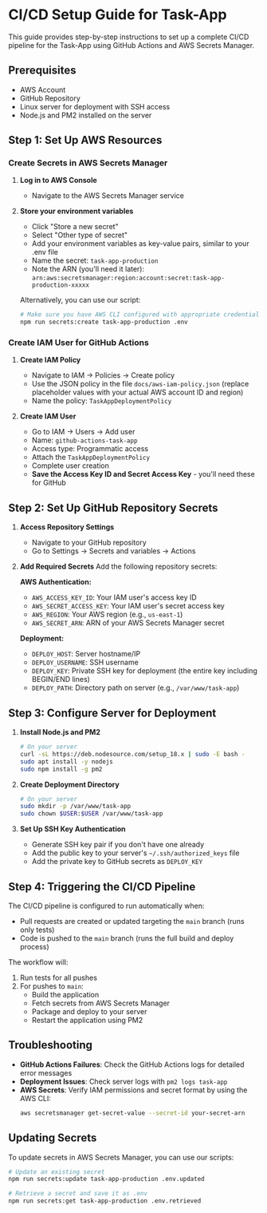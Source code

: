 # CI/CD Setup Guide for Task-App

This guide provides step-by-step instructions to set up a complete CI/CD pipeline for the Task-App using GitHub Actions and AWS Secrets Manager.

## Prerequisites

- AWS Account
- GitHub Repository
- Linux server for deployment with SSH access
- Node.js and PM2 installed on the server

## Step 1: Set Up AWS Resources

### Create Secrets in AWS Secrets Manager

1. **Log in to AWS Console**
   - Navigate to the AWS Secrets Manager service

2. **Store your environment variables**
   - Click "Store a new secret"
   - Select "Other type of secret"
   - Add your environment variables as key-value pairs, similar to your .env file
   - Name the secret: `task-app-production`
   - Note the ARN (you'll need it later): `arn:aws:secretsmanager:region:account:secret:task-app-production-xxxxx`

   Alternatively, you can use our script:
   ```bash
   # Make sure you have AWS CLI configured with appropriate credentials
   npm run secrets:create task-app-production .env
   ```

### Create IAM User for GitHub Actions

1. **Create IAM Policy**
   - Navigate to IAM → Policies → Create policy
   - Use the JSON policy in the file `docs/aws-iam-policy.json` (replace placeholder values with your actual AWS account ID and region)
   - Name the policy: `TaskAppDeploymentPolicy`

2. **Create IAM User**
   - Go to IAM → Users → Add user
   - Name: `github-actions-task-app`
   - Access type: Programmatic access
   - Attach the `TaskAppDeploymentPolicy`
   - Complete user creation
   - **Save the Access Key ID and Secret Access Key** - you'll need these for GitHub

## Step 2: Set Up GitHub Repository Secrets

1. **Access Repository Settings**
   - Navigate to your GitHub repository
   - Go to Settings → Secrets and variables → Actions

2. **Add Required Secrets**
   Add the following repository secrets:

   **AWS Authentication:**
   - `AWS_ACCESS_KEY_ID`: Your IAM user's access key ID
   - `AWS_SECRET_ACCESS_KEY`: Your IAM user's secret access key
   - `AWS_REGION`: Your AWS region (e.g., `us-east-1`)
   - `AWS_SECRET_ARN`: ARN of your AWS Secrets Manager secret

   **Deployment:**
   - `DEPLOY_HOST`: Server hostname/IP
   - `DEPLOY_USERNAME`: SSH username
   - `DEPLOY_KEY`: Private SSH key for deployment (the entire key including BEGIN/END lines)
   - `DEPLOY_PATH`: Directory path on server (e.g., `/var/www/task-app`)

## Step 3: Configure Server for Deployment

1. **Install Node.js and PM2**
   ```bash
   # On your server
   curl -sL https://deb.nodesource.com/setup_18.x | sudo -E bash -
   sudo apt install -y nodejs
   sudo npm install -g pm2
   ```

2. **Create Deployment Directory**
   ```bash
   # On your server
   sudo mkdir -p /var/www/task-app
   sudo chown $USER:$USER /var/www/task-app
   ```

3. **Set Up SSH Key Authentication**
   - Generate SSH key pair if you don't have one already
   - Add the public key to your server's `~/.ssh/authorized_keys` file
   - Add the private key to GitHub secrets as `DEPLOY_KEY`

## Step 4: Triggering the CI/CD Pipeline

The CI/CD pipeline is configured to run automatically when:
- Pull requests are created or updated targeting the `main` branch (runs only tests)
- Code is pushed to the `main` branch (runs the full build and deploy process)

The workflow will:
1. Run tests for all pushes
2. For pushes to `main`:
   - Build the application
   - Fetch secrets from AWS Secrets Manager
   - Package and deploy to your server
   - Restart the application using PM2

## Troubleshooting

- **GitHub Actions Failures**: Check the GitHub Actions logs for detailed error messages
- **Deployment Issues**: Check server logs with `pm2 logs task-app`
- **AWS Secrets**: Verify IAM permissions and secret format by using the AWS CLI:
  ```bash
  aws secretsmanager get-secret-value --secret-id your-secret-arn
  ```

## Updating Secrets

To update secrets in AWS Secrets Manager, you can use our scripts:

```bash
# Update an existing secret
npm run secrets:update task-app-production .env.updated

# Retrieve a secret and save it as .env
npm run secrets:get task-app-production .env.retrieved
``` 
